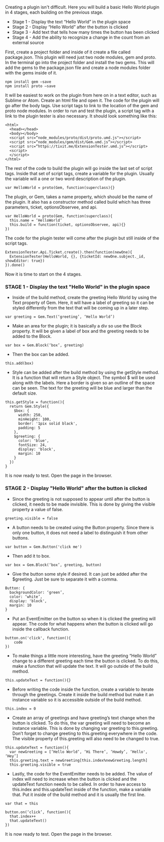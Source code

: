 Creating a plugin isn't difficult. Here you will build a basic Hello World plugin in 4 stages, each building on the previous stage.

* Stage 1 - Display the text “Hello World” in the plugin space
* Stage 2 - Display “Hello World” after the button is clicked
* Stage 3 - Add text that tells how many times the button has been clicked
* Stage 4 - Add the ability to recognize a change in the count from an external source 

First, create a project folder and inside of it create a file called package.json. This plugin will need just two node modules, gem and proto. In the terminal go into the project folder and install the two gems. This will add the gems to the package.json file and create a node modules folder with the gems inside of it.

```
npm install gem —save
npm install proto —save
```

It will be easiest to work on the plugin from here on in a text editor, such as Sublime or Atom. Create an html file and open it. The code for the plugin will go after the body tags. Use script tags to link to the location of the gem and proto node modules. In order to run and test the plugin, a script tag with a link to the plugin tester is also necessary. It should look something like this:

	<html>
	  <head></head>
	  <body></body>
	  <script src=“node_modules/proto/dist/proto.umd.js"></script>
	  <script src=“node_modules/gem/dist/Gem.umd.js”></script>
	  <script src=“https://tixit.me/ExtensionTester.umd.js”></script>
	  <script>
	  </script>
	</html>

The rest of the code to build the plugin will go inside the last set of script tags. Inside that set of script tags, create a variable for the plugin. Usually the variable will a one or two word description of the plugin.

```
var HelloWorld = proto(Gem, function(superclass){}
```

The plugin, or Gem, takes a name property, which should be the name of the plugin. It also has a constructor method called build which has three parameters, ticket, optionsObservee, and api.

```
var HelloWorld = proto(Gem, function(superclass){
  this.name = ‘HelloWorld’
  this.build = function(ticket, optionsObservee, api){}
})
```

The code for the plugin tester will come after the plugin but still inside of the script tags.

```
ExtensionTester.Api.Ticket.create().then(function(newOne){
  ExtensionTester(HelloWorld, {}, {ticketId: newOne.subject._id, showEditor: true})
}).done()
```

Now it is time to start on the 4 stages.


### STAGE 1 - Display the text "Hello World" in the plugin space

* Inside of the build method, create the greeting Hello World by using the Text property of Gem. Here, it will have a label of greeting so it can be styled differently from the text that will be coming up in a later step.

```
var greeting = Gem.Text(‘greeting’, ‘Hello World’)
```
* Make an area for the plugin; it is basically a div so use the Block property. It will be given a label of box and the greeting needs to be added to the Block.

```
var box = Gem.Block(‘box’, greeting)
```

* Then the box can be added.

```
this.add(box)
```

* Style can be added after the build method by using the getStyle method. It is a function that will return a Style object. The symbol $ will be used along with the labels. Here a border is given so an outline of the space can be seen. The text for the greeting will be blue and larger than the default size.

```
this.getStyle = function(){
  return Gem.Style({
    $box: {
      width: 250,
      minHeight: 100,
      border: '1pix solid black',
      padding: 5
    },
    $greeting: {
      color: 'blue',
      fontSize: 24,
      display: 'block',
      margin: 10
    }
  })
}
```
It is now ready to test. Open the page in the browser.


### STAGE 2 - Display "Hello World" after the button is clicked

* Since the greeting is not supposed to appear until after the button is clicked, it needs to be made invisible. This is done by giving the visible property a value of false.

```
greeting.visible = false
```

* A button needs to be created using the Button property. Since there is only one button, it does not need a label to distinguish it from other buttons.

```
var button = Gem.Button('click me')
```

* Then add it to box.

```
var box = Gem.Block(‘box’, greeting, button)
```

* Give the button some style if desired. It can just be added after the $greeting. Just be sure to separate it with a comma.

```
Button: {
  backgroundColor: ‘green’,
  color: ‘white’,
  display: 'block',
  margin: 10
}
```

* Put an EventEmitter on the button so when it is clicked the greeting will appear. The code for what happens when the button is clicked will go inside the callback function.

```
button.on('click', function(){
	code
})
```

* To make things a little more interesting, have the greeting “Hello World” change to a different greeting each time the button is clicked. To do this, make a function that will update the text. It will go outside of the build method.

```
this.updateText = function(){}
```

* Before writing the code inside the function, create a variable to iterate through the greetings. Create it inside the build method but make it an instance variable so it is accessible outside of the build method.

```
this.index = 0
```

* Create an array of greetings and have greeting’s text change when the button is clicked. To do this, the var greeting will need to become an instance variable. This is done by changing var greeting to this.greeting. Don’t forget to change greeting to this.greeting everywhere in the code. The visible property of this.greeting will also need to be changed to true.

```
this.updateText = function(){
  var newGreeting = [‘Hello World’, ‘Hi There’, ‘Howdy’, ‘Hello', ‘Hey’]
  this.greeting.text = newGreeting[this.index%newGreeting.length]
  this.greeting.visible = true
```

* Lastly, the code for the EventEmitter needs to be added. The value of index will need to increase when the button is clicked and the updateText function needs to be called. In order to have access to this.index and this.updateText inside of the function, make a variable that. Put it inside of the build method and it is usually the first line.

```
var that = this
```

```
button.on(‘click’, function(){
  that.index++
  that.updateText()
})
```

It is now ready to test. Open the page in the browser.